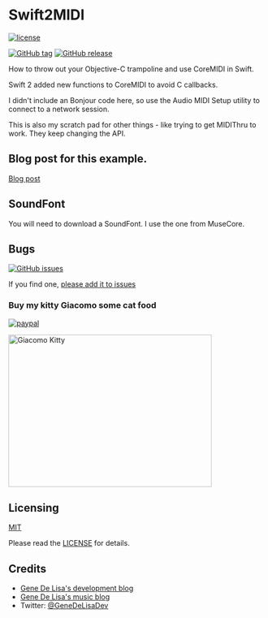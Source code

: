 # Swift2MIDI
[![license](https://img.shields.io/github/license/mashape/apistatus.svg)](https://en.wikipedia.org/wiki/MIT_License)
<!--
[![Build Status](https://travis-ci.org/genedelisa/Swift2MIDI.svg)](https://travis-ci.org/genedelisa/Swift2MIDI)
 -->
[![GitHub tag](https://img.shields.io/github/tag/genedelisa/Swift2MIDI.svg)](https://github.com/genedelisa/Swift2MIDI/)
[![GitHub release](https://img.shields.io/github/release/genedelisa/Swift2MIDI.svg)](https://github.com/genedelisa/Swift2MIDI/)


How to throw out your Objective-C trampoline and use CoreMIDI in Swift.

Swift 2 added new functions to CoreMIDI to avoid C callbacks.

I didn't include an Bonjour code here, so use the Audio MIDI Setup utility to connect to a network session.

This is also my scratch pad for other things - like trying to get MIDIThru to work. They keep changing the API.


## Blog post for this example.

[Blog post](http://www.rockhoppertech.com/blog/swift-2-and-coremidi)

## SoundFont

You will need to download a SoundFont. I use the one from MuseCore.


## Bugs


[![GitHub issues](https://img.shields.io/github/issues/genedelisa/Swift2MIDI.svg)](https://github.com/genedelisa/Swift2MIDI/issues)

If you find one, [please add it to issues](https://github.com/genedelisa/Swift2MIDI/issues)



### Buy my kitty Giacomo some cat food

[![paypal](https://www.paypalobjects.com/en_US/i/btn/btn_donate_SM.gif)](https://www.paypal.com/cgi-bin/webscr?cmd=_donations&business=F5KE9Z29MH8YQ&bnP-DonationsBF:btn_donate_SM.gif:NonHosted)

<img src="http://www.rockhoppertech.com/blog/wp-content/uploads/2015/05/IMG_0657.png" alt="Giacomo Kitty" width="400" height="300">


## Licensing

[MIT](https://en.wikipedia.org/wiki/MIT_License)

Please read the [LICENSE](LICENSE) for details.

## Credits

*	[Gene De Lisa's development blog](http://rockhoppertech.com/blog/)
*	[Gene De Lisa's music blog](http://genedelisa.com/)
*   Twitter: [@GeneDeLisaDev](http://twitter.com/genedelisadev)